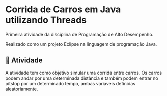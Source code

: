 # Corrida de Carros em Java utilizando Threads

Primeira atividade da disciplina de Programação de Alto Desempenho.

Realizado como um projeto Eclipse na linguagem de programação Java.

## :wrench: Atividade
A atividade tem como objetivo simular uma corrida entre carros. 
Os carros podem andar por uma determinada distância e também podem entrar no pitstop por um determinado tempo, ambas variáveis definidas aleatoriamente.
